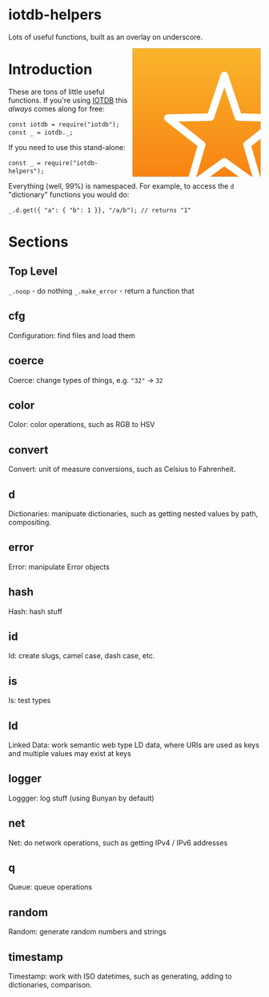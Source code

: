 # iotdb-helpers

Lots of useful functions, built as an overlay on underscore.

<img src="https://raw.githubusercontent.com/dpjanes/iotdb-homestar/master/docs/HomeStar.png" align="right" />

# Introduction

These are tons of little useful functions. If you're using [IOTDB](https://github.com/dpjanes/node-iotdb) this
_always_ comes along for free:

    const iotdb = require("iotdb");
    const _ = iotdb._;

If you need to use this stand-alone:

    const _ = require("iotdb-helpers");

Everything (well, 99%) is namespaced. For example, to access the `d` "dictionary" functions
you would do:

    _.d.get({ "a": { "b": 1 }}, "/a/b"); // returns "1"

# Sections
## Top Level

`_.noop` - do nothing
`_.make_error` - return a function that
## cfg

Configuration: find files and load them

## coerce

Coerce: change types of things, e.g. `"32"` -> `32`

## color

Color: color operations, such as RGB to HSV

## convert

Convert: unit of measure conversions, such as Celsius to Fahrenheit. 

## d

Dictionaries: manipuate dictionaries, such as getting nested values by path, compositing.

## error

Error: manipulate Error objects

## hash

Hash: hash stuff

## id

Id: create slugs, camel case, dash case, etc.

## is

Is: test types

## ld

Linked Data: work semantic web type LD data, where URIs are used as keys and multiple values may exist at keys

## logger

Loggger: log stuff (using Bunyan by default)

## net

Net: do network operations, such as getting IPv4 / IPv6 addresses

## q

Queue: queue operations

## random

Random: generate random numbers and strings

## timestamp

Timestamp: work with ISO datetimes, such as generating, adding to dictionaries, comparison.
